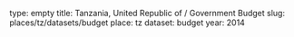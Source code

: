 type: empty
title: Tanzania, United Republic of / Government Budget
slug: places/tz/datasets/budget
place: tz
dataset: budget
year: 2014
